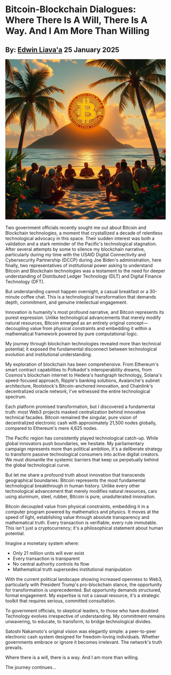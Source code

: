 # Bitcoin-Blockchain Dialogues: Where There Is A Will, There Is A Way. And I Am More Than Willing
## By: [Edwin Liava'a](https://github.com/EdwinLiavaa) 25 January 2025

<p align="center">
 <img width="1000" src="https://github.com/EdwinLiavaa/liavaa.space/blob/main/blog/20250125/pic.png">
</p>

Two government officials recently sought me out about Bitcoin and Blockchain technologies, a moment that crystallized a decade of relentless technological advocacy in this space. Their sudden interest was both a validation and a stark reminder of the Pacific's technological stagnation. After several attempts by some to silence my blockchain narrative, particularly during my time with the USAID Digital Connectivity and Cybersecurity Partnership (DCCP) during Joe Biden's administration, here finally, two representatives of institutional power asking to understand Bitcoin and Blockchain technologies was a testament to the need for deeper understanding of Distributed Ledger Technology (DLT) and Digital Finance Technology (DFT).

But understanding cannot happen overnight, a casual breakfast or a 30-minute coffee chat. This is a technological transformation that demands depth, commitment, and genuine intellectual engagement.

Innovation is humanity's most profound narrative, and Bitcoin represents its purest expression. Unlike technological advancements that merely modify natural resources, Bitcoin emerged as an entirely original concept—decoupling value from physical constraints and embedding it within a mathematical framework powered by pure computational logic.

My journey through blockchain technologies revealed more than technical potential; it exposed the fundamental disconnect between technological evolution and institutional understanding.

My exploration of blockchain has been comprehensive. From Ethereum's smart contract capabilities to Polkadot's interoperability dreams, from Cosmos's blockchain internet to Hedera's hashgraph technology, Solana's speed-focused approach, Ripple's banking solutions, Avalanche's subnet architecture, Rootstock's Bitcoin-anchored innovation, and Chainlink's decentralized oracle network, I've witnessed the entire technological spectrum.

Each platform promised transformation, but I discovered a fundamental truth: most Web3 projects masked centralization behind innovative technical facades. Bitcoin remained the singular, pure vision of decentralized electronic cash with approximately 21,500 nodes globally, compared to Ethereum's mere 4,625 nodes.

The Pacific region has consistently played technological catch-up. While global innovators push boundaries, we hesitate. My parliamentary campaign represents more than political ambition, it's a deliberate strategy to transform passive technological consumers into active digital creators. We must dismantle the systemic barriers that keep us perpetually behind the global technological curve.

But let me share a profound truth about innovation that transcends geographical boundaries: Bitcoin represents the most fundamental technological breakthrough in human history. Unlike every other technological advancement that merely modifies natural resources, cars using aluminum, steel, rubber, Bitcoin is pure, unadulterated innovation.

Bitcoin decoupled value from physical constraints, embedding it in a computer program powered by mathematics and physics. It moves at the speed of light, establishing value through absolute transparency and mathematical truth. Every transaction is verifiable, every rule immutable. This isn't just a cryptocurrency; it's a philosophical statement about human potential.

Imagine a monetary system where:
- Only 21 million units will ever exist
- Every transaction is transparent
- No central authority controls its flow
- Mathematical truth supersedes institutional manipulation

With the current political landscape showing increased openness to Web3, particularly with President Trump's pro-blockchain stance, the opportunity for transformation is unprecedented. But opportunity demands structured, formal engagement. My expertise is not a casual resource, it's a strategic toolkit that requires serious, committed consultation.

To government officials, to skeptical leaders, to those who have doubted: Technology evolves irrespective of understanding. My commitment remains unwavering, to educate, to transform, to bridge technological divides.

Satoshi Nakamoto's original vision was elegantly simple: a peer-to-peer electronic cash system designed for freedom-loving individuals. Whether governments embrace or ignore it becomes irrelevant. The network's truth prevails.

Where there is a will, there is a way. And I am more than willing.

The journey continues...